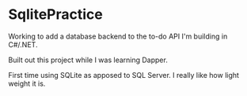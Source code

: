 # SqlitePractice

Working to add a database backend to the to-do API I'm building in C#/.NET. 

Built out this project while I was learning Dapper. 

First time using SQLite as apposed to SQL Server. I really like how light weight it is. 
